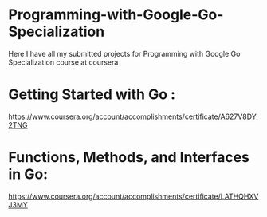 # Programming-with-Google-Go-Specialization
Here I have all my submitted projects for Programming with Google Go Specialization course at coursera

# Getting Started with Go  : 

https://www.coursera.org/account/accomplishments/certificate/A627V8DY2TNG

# Functions, Methods, and Interfaces in Go:

https://www.coursera.org/account/accomplishments/certificate/LATHQHXVJ3MY
